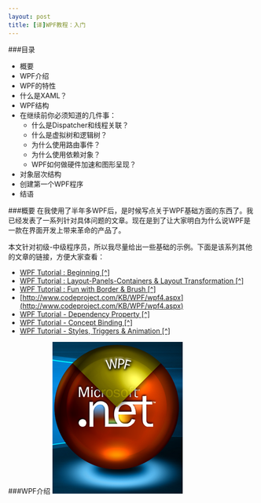 ```yaml
---
layout: post
title: [译]WPF教程：入门
---
```


###目录
* 概要
* WPF介绍
* WPF的特性
* 什么是XAML？
* WPF结构
* 在继续前你必须知道的几件事：
    + 什么是Dispatcher和线程关联？
    + 什么是虚拟树和逻辑树？
    + 为什么使用路由事件？
    + 为什么使用依赖对象？
    + WPF如何做硬件加速和图形呈现？
* 对象层次结构
* 创建第一个WPF程序
* 结语

###概要
在我使用了半年多WPF后，是时候写点关于WPF基础方面的东西了。我已经发表了一系列针对具体问题的文章。现在是到了让大家明白为什么说WPF是一款在界面开发上带来革命的产品了。

本文针对初级-中级程序员，所以我尽量给出一些基础的示例。下面是该系列其他的文章的链接，方便大家查看：

* [WPF Tutorial : Beginning [^]](http://www.codeproject.com/KB/WPF/wpf1.aspx)
* [WPF Tutorial : Layout-Panels-Containers & Layout Transformation [^]](http://www.codeproject.com/KB/WPF/wpf2.aspx)
* [WPF Tutorial : Fun with Border & Brush [^]](http://www.codeproject.com/KB/WPF/wpf3.aspx)
* [http://www.codeproject.com/KB/WPF/wpf4.aspx](http://www.codeproject.com/KB/WPF/wpf4.aspx)
* [WPF Tutorial - Dependency Property [^]](http://www.codeproject.com/KB/WPF/wpf5.aspx)
* [WPF Tutorial - Concept Binding [^]](http://www.codeproject.com/KB/WPF/wpf6.aspx)
* [WPF Tutorial - Styles, Triggers & Animation [^]](http://www.codeproject.com/KB/WPF/wpf7.aspx)

###WPF介绍
![wpf](/images/post/wpf1/wpf.jpg)
